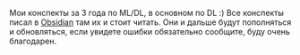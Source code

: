 Мои конспекты за 3 года по ML/DL, в основном по DL :)
Все конспекты писал в [Obsidian](https://obsidian.md) там их и стоит читать.
Они и дальше будут пополняться и обновляться, если увидете ошибки обязательно сообщите, буду очень благодарен.